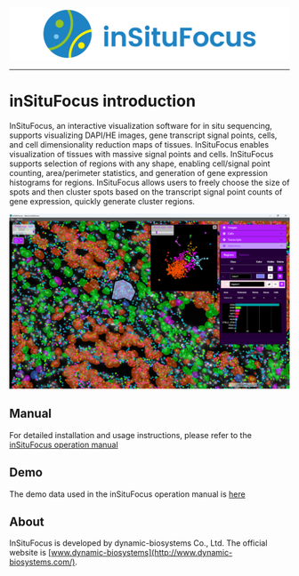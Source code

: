 ![logo](https://github.com/DynamicBiosystems/inSituFocus/blob/main/logo.png)

---

# inSituFocus introduction
InSituFocus, an interactive visualization software for in situ sequencing, supports visualizing DAPI/HE images, gene transcript signal points, cells, and cell dimensionality reduction maps of tissues. InSituFocus enables visualization of tissues with massive signal points and cells. InSituFocus supports selection of regions with any shape, enabling cell/signal point counting, area/perimeter statistics, and generation of gene expression histograms for regions. InSituFocus allows users to freely choose the size of spots and then cluster spots based on the transcript signal point counts of gene expression, quickly generate cluster regions.

![inSituFocus](https://github.com/DynamicBiosystems/inSituFocus/blob/main/inSituFocus.png)

## Manual
For detailed installation and usage instructions, please refer to the [inSituFocus operation manual](https://github.com/DynamicBiosystems/inSituFocus/blob/main/inSituFocus-v1.0.0_operation_manual.pdf)

## Demo
The demo data used in the inSituFocus operation manual is [here](https://github.com/DynamicBiosystems/inSituFocus/tree/main/insitufocus_demo_data)

## About
InSituFocus is developed by dynamic-biosystems Co., Ltd. The official website is [www.dynamic-biosystems](http://www.dynamic-biosystems.com/).
